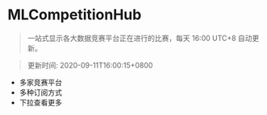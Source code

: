 # MLCompetitionHub

> 一站式显示各大数据竞赛平台正在进行的比赛，每天 16:00 UTC+8 自动更新。
  
> 更新时间: 2020-09-11T16:00:15+0800 

* 多家竞赛平台
* 多种订阅方式
* 下拉查看更多